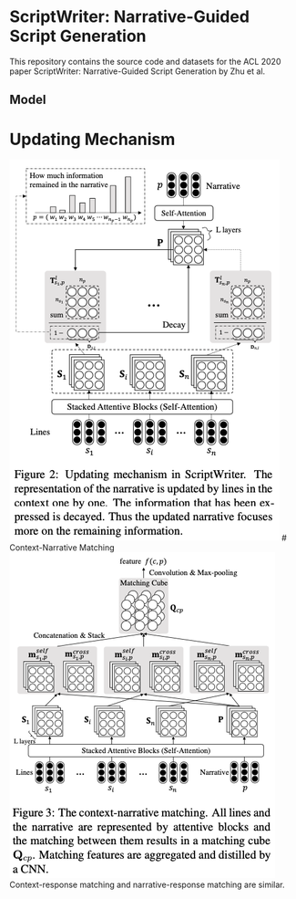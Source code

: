 # ScriptWriter: Narrative-Guided Script Generation

This repository contains the source code and datasets for the ACL 2020 paper ScriptWriter: Narrative-Guided Script Generation by Zhu et al. <br>

## Model
# Updating Mechanism
<img src="image/update.png">
# Context-Narrative Matching
<img src="image/matching.png">
Context-response matching and narrative-response matching are similar.
